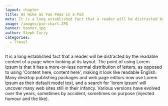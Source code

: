 ```yaml
---
layout: chapter
title: As Hike as Two Peas in a Pod
meta: It is a long established fact that a reader will be distracted by the readable content of a page when looking at its layout.
image: /images/pie-chart.JPG
banner: banner.jpg
author: Steph Curry
categories: 
  - Travel
---
```


It is a long established fact that a reader will be distracted by the readable content of a page when looking at its layout. The point of using Lorem Ipsum is that it has a more-or-less normal distribution of letters, as opposed to using 'Content here, content here', making it look like readable English. Many desktop publishing packages and web page editors now use Lorem Ipsum as their default model text, and a search for 'lorem ipsum' will uncover many web sites still in their infancy. Various versions have evolved over the years, sometimes by accident, sometimes on purpose (injected humour and the like).
